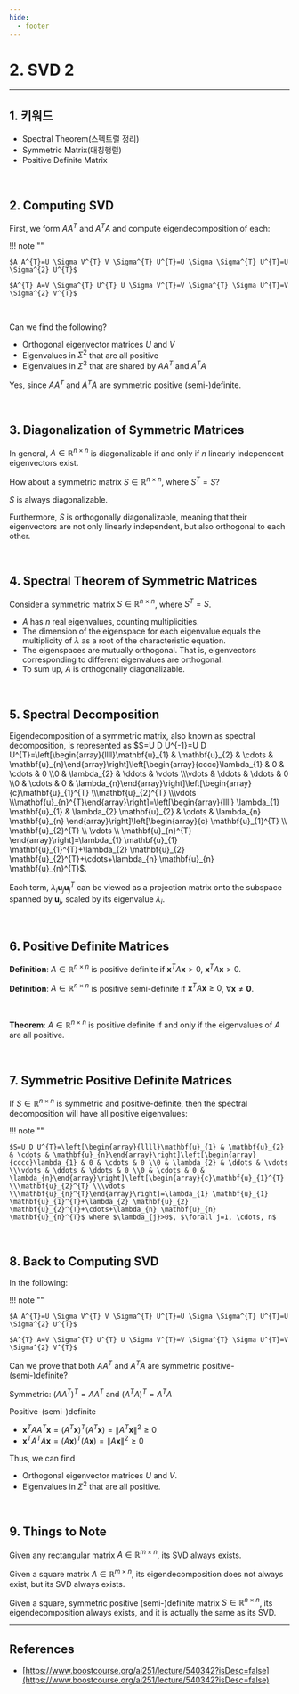 ```yaml
---
hide:
  - footer
---
```


# 2. SVD 2

---

## 1. 키워드

- Spectral Theorem(스펙트럴 정리)
- Symmetric Matrix(대칭행렬)
- Positive Definite Matrix

<br/>

## 2. Computing SVD

First, we form $A A^{T}$ and $A^{T} A$ and compute eigendecomposition of each:

!!! note ""

    $A A^{T}=U \Sigma V^{T} V \Sigma^{T} U^{T}=U \Sigma \Sigma^{T} U^{T}=U \Sigma^{2} U^{T}$

    $A^{T} A=V \Sigma^{T} U^{T} U \Sigma V^{T}=V \Sigma^{T} \Sigma U^{T}=V \Sigma^{2} V^{T}$

<br/>

Can we find the following?

- Orthogonal eigenvector matrices $U$ and $V$
- Eigenvalues in $\Sigma^{2}$ that are all positive
- Eigenvalues in $\Sigma^{3}$ that are shared by $A A^{T}$ and $A^{T} A$

Yes, since $A A^{T}$ and $A^{T} A$ are symmetric positive (semi-)definite.

<br/>

## 3. Diagonalization of Symmetric Matrices

In general, $A \in \mathbb{R}^{n \times n}$ is diagonalizable if and only if $n$ linearly independent eigenvectors exist.

How about a symmetric matrix $S \in \mathbb{R}^{n \times n}$, where $S^{T}=S$?

$S$ is always diagonalizable.

Furthermore, $S$ is orthogonally diagonalizable, meaning that their eigenvectors are not only linearly independent, but also orthogonal to each other.

<br/>

## 4. Spectral Theorem of Symmetric Matrices

Consider a symmetric matrix $S \in \mathbb{R}^{n \times n}$, where $S^{T}=S$.

- $A$ has $n$ real eigenvalues, counting multiplicities.
- The dimension of the eigenspace for each eigenvalue equals the multiplicity of $\lambda$ as a root of the characteristic equation.
- The eigenspaces are mutually orthogonal. That is, eigenvectors corresponding to different eigenvalues are orthogonal.
- To sum up, $A$ is orthogonally diagonalizable.

<br/>

## 5. Spectral Decomposition

Eigendecomposition of a symmetric matrix, also known as spectral decomposition, is represented as $S=U D U^{-1}=U D U^{T}=\left[\begin{array}{llll}\mathbf{u}_{1} & \mathbf{u}_{2} & \cdots & \mathbf{u}_{n}\end{array}\right]\left[\begin{array}{cccc}\lambda_{1} & 0 & \cdots & 0 \\0 & \lambda_{2} & \ddots & \vdots \\\vdots & \ddots & \ddots & 0 \\0 & \cdots & 0 & \lambda_{n}\end{array}\right]\left[\begin{array}{c}\mathbf{u}_{1}^{T} \\\mathbf{u}_{2}^{T} \\\vdots \\\mathbf{u}_{n}^{T}\end{array}\right]=\left[\begin{array}{llll}
\lambda_{1} \mathbf{u}_{1} & \lambda_{2} \mathbf{u}_{2} & \cdots & \lambda_{n} \mathbf{u}_{n}
\end{array}\right]\left[\begin{array}{c}
\mathbf{u}_{1}^{T} \\
\mathbf{u}_{2}^{T} \\
\vdots \\
\mathbf{u}_{n}^{T}
\end{array}\right]=\lambda_{1} \mathbf{u}_{1} \mathbf{u}_{1}^{T}+\lambda_{2} \mathbf{u}_{2} \mathbf{u}_{2}^{T}+\cdots+\lambda_{n} \mathbf{u}_{n} \mathbf{u}_{n}^{T}$.

Each term, $\lambda_{i} \mathbf{u}_{j} \mathbf{u}_{j}^{T}$ can be viewed as a projection matrix onto the subspace spanned by $\mathbf{u}_{j}$, scaled by its eigenvalue $\lambda_{i}$.

<br/>

## 6. Positive Definite Matrices

**Definition**: $A \in \mathbb{R}^{n \times n}$ is positive definite if $\mathbf{x}^{T} A \mathbf{x}>0$, $\mathbf{x}^{T} A \mathbf{x}>0$.

**Definition**: $A \in \mathbb{R}^{n \times n}$ is positive semi-definite if $\mathbf{x}^{T} A \mathbf{x} {\geq} 0$, $\forall \mathbf{x} \neq \mathbf{0}$.

<br/>

**Theorem**: $A \in \mathbb{R}^{n \times n}$ is positive definite if and only if the eigenvalues of $A$ are all positive.

<br/>

## 7. Symmetric Positive Definite Matrices

If $S \in \mathbb{R}^{n \times n}$ is symmetric and positive-definite, then the spectral decomposition will have all positive eigenvalues:

!!! note ""

    $S=U D U^{T}=\left[\begin{array}{llll}\mathbf{u}_{1} & \mathbf{u}_{2} & \cdots & \mathbf{u}_{n}\end{array}\right]\left[\begin{array}{cccc}\lambda_{1} & 0 & \cdots & 0 \\0 & \lambda_{2} & \ddots & \vdots \\\vdots & \ddots & \ddots & 0 \\0 & \cdots & 0 & \lambda_{n}\end{array}\right]\left[\begin{array}{c}\mathbf{u}_{1}^{T} \\\mathbf{u}_{2}^{T} \\\vdots \\\mathbf{u}_{n}^{T}\end{array}\right]=\lambda_{1} \mathbf{u}_{1} \mathbf{u}_{1}^{T}+\lambda_{2} \mathbf{u}_{2} \mathbf{u}_{2}^{T}+\cdots+\lambda_{n} \mathbf{u}_{n} \mathbf{u}_{n}^{T}$ where $\lambda_{j}>0$, $\forall j=1, \cdots, n$

<br/>

## 8. Back to Computing SVD

In the following:

!!! note ""

    $A A^{T}=U \Sigma V^{T} V \Sigma^{T} U^{T}=U \Sigma \Sigma^{T} U^{T}=U \Sigma^{2} U^{T}$

    $A^{T} A=V \Sigma^{T} U^{T} U \Sigma V^{T}=V \Sigma^{T} \Sigma U^{T}=V \Sigma^{2} V^{T}$

Can we prove that both $A A^{T}$ and $A^{T} A$ are symmetric positive-(semi-)definite?

Symmetric: $\left(A A^{T}\right)^{T}=A A^{T} \text { and }\left(A^{T} A\right)^{T}=A^{T} A$

Positive-(semi-)definite

- $\mathbf{x}^{T} A A^{T} \mathbf{x}=\left(A^{T} \mathbf{x}\right)^{T}\left(A^{T} \mathbf{x}\right)=\left\|A^{T} \mathbf{x}\right\|^{2} \geq 0$
- $\mathbf{x}^{T} A^{T} A \mathbf{x}=(A \mathbf{x})^{T}(A \mathbf{x})=\|A \mathbf{x}\|^{2} \geq 0$

Thus, we can find

- Orthogonal eigenvector matrices $U$ and $V$.
- Eigenvalues in $\Sigma^{2}$ that are all positive.

<br/>

## 9. Things to Note

Given any rectangular matrix $A \in \mathbb{R}^{{m \times n}}$, its SVD always exists.

Given a square matrix $A \in \mathbb{R}^{m \times n}$, its eigendecomposition does not always exist, but its SVD always exists.

Given a square, symmetric positive (semi-)definite matrix $S \in \mathbb{R}^{n \times n}$, its eigendecomposition always exists, and it is actually the same as its SVD.

---

## References

- [https://www.boostcourse.org/ai251/lecture/540342?isDesc=false](https://www.boostcourse.org/ai251/lecture/540342?isDesc=false)
